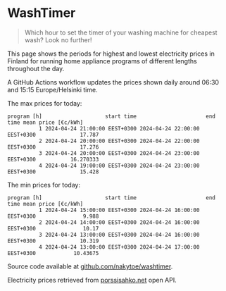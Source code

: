 
# WashTimer

> Which hour to set the timer of your washing machine for cheapest wash? Look no further!

This page shows the periods for highest and lowest electricity prices in Finland 
for running home appliance programs of different lengths throughout the day. 

A GitHub Actions workflow updates the prices shown daily around 06:30 and 15:15 Europe/Helsinki time.

The max prices for today:

	program [h]                    start time                      end time mean price [€c/kWh]
	          1 2024-04-24 21:00:00 EEST+0300 2024-04-24 22:00:00 EEST+0300              17.787
	          2 2024-04-24 20:00:00 EEST+0300 2024-04-24 22:00:00 EEST+0300              17.276
	          3 2024-04-24 20:00:00 EEST+0300 2024-04-24 23:00:00 EEST+0300           16.270333
	          4 2024-04-24 19:00:00 EEST+0300 2024-04-24 23:00:00 EEST+0300              15.428

The min prices for today:

	program [h]                    start time                      end time mean price [€c/kWh]
	          1 2024-04-24 15:00:00 EEST+0300 2024-04-24 16:00:00 EEST+0300               9.988
	          2 2024-04-24 14:00:00 EEST+0300 2024-04-24 16:00:00 EEST+0300               10.17
	          3 2024-04-24 13:00:00 EEST+0300 2024-04-24 16:00:00 EEST+0300              10.319
	          4 2024-04-24 13:00:00 EEST+0300 2024-04-24 17:00:00 EEST+0300            10.43675


Source code available at [github.com/nakytoe/washtimer](https://github.com/nakytoe/washtimer).

Electricity prices retrieved from [porssisahko.net](https://porssisahko.net/api) open API.
